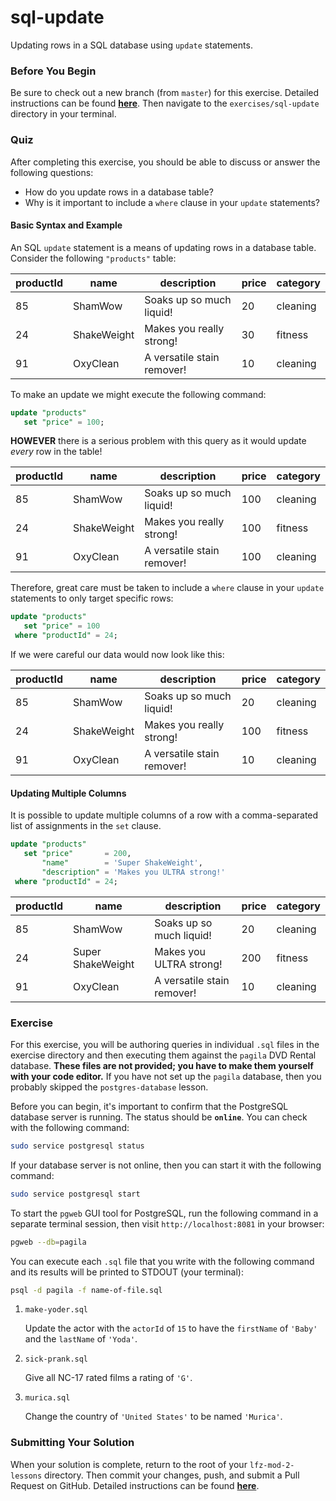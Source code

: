 # sql-update

Updating rows in a SQL database using `update` statements.

### Before You Begin

Be sure to check out a new branch (from `master`) for this exercise. Detailed instructions can be found [**here**](../../guides/before-each-exercise.md). Then navigate to the `exercises/sql-update` directory in your terminal.

### Quiz

After completing this exercise, you should be able to discuss or answer the following questions:

- How do you update rows in a database table?
- Why is it important to include a `where` clause in your `update` statements?

#### Basic Syntax and Example

An SQL `update` statement is a means of updating rows in a database table. Consider the following `"products"` table:

| productId | name        | description                | price | category |
|-----------|-------------|----------------------------|-------|----------|
| 85        | ShamWow     | Soaks up so much liquid!   | 20    | cleaning |
| 24        | ShakeWeight | Makes you really strong!   | 30    | fitness  |
| 91        | OxyClean    | A versatile stain remover! | 10    | cleaning |

To make an update we might execute the following command:

```sql
update "products"
   set "price" = 100;
```

**HOWEVER** there is a serious problem with this query as it would update _every_ row in the table!

| productId | name        | description                | price | category |
|-----------|-------------|----------------------------|-------|----------|
| 85        | ShamWow     | Soaks up so much liquid!   | 100   | cleaning |
| 24        | ShakeWeight | Makes you really strong!   | 100   | fitness  |
| 91        | OxyClean    | A versatile stain remover! | 100   | cleaning |

Therefore, great care must be taken to include a `where` clause in your `update` statements to only target specific rows:

```sql
update "products"
   set "price" = 100
 where "productId" = 24;
```

If we were careful our data would now look like this:

| productId | name        | description                | price | category |
|-----------|-------------|----------------------------|-------|----------|
| 85        | ShamWow     | Soaks up so much liquid!   | 20    | cleaning |
| 24        | ShakeWeight | Makes you really strong!   | 100   | fitness  |
| 91        | OxyClean    | A versatile stain remover! | 10    | cleaning |

#### Updating Multiple Columns

It is possible to update multiple columns of a row with a comma-separated list of assignments in the `set` clause.

```sql
update "products"
   set "price"       = 200,
       "name"        = 'Super ShakeWeight',
       "description" = 'Makes you ULTRA strong!'
 where "productId" = 24;
```

| productId | name              | description                | price | category |
|-----------|-------------------|----------------------------|-------|----------|
| 85        | ShamWow           | Soaks up so much liquid!   | 20    | cleaning |
| 24        | Super ShakeWeight | Makes you ULTRA strong!    | 200   | fitness  |
| 91        | OxyClean          | A versatile stain remover! | 10    | cleaning |

### Exercise

For this exercise, you will be authoring queries in individual `.sql` files in the exercise directory and then executing them against the `pagila` DVD Rental database. **These files are not provided; you have to make them yourself with your code editor.** If you have not set up the `pagila` database, then you probably skipped the `postgres-database` lesson.

Before you can begin, it's important to confirm that the PostgreSQL database server is running. The status should be **`online`**. You can check with the following command:

```bash
sudo service postgresql status
```

If your database server is not online, then you can start it with the following command:

```bash
sudo service postgresql start
```

To start the `pgweb` GUI tool for PostgreSQL, run the following command in a separate terminal session, then visit `http://localhost:8081` in your browser:

```bash
pgweb --db=pagila
```

You can execute each `.sql` file that you write with the following command and its results will be printed to STDOUT (your terminal):

```bash
psql -d pagila -f name-of-file.sql
```

1. `make-yoder.sql`

    Update the actor with the `actorId` of `15` to have the `firstName` of `'Baby'` and the `lastName` of `'Yoda'`.

1. `sick-prank.sql`

    Give all NC-17 rated films a rating of `'G'`.

1. `murica.sql`

    Change the country of `'United States'` to be named `'Murica'`.

### Submitting Your Solution

When your solution is complete, return to the root of your `lfz-mod-2-lessons` directory. Then commit your changes, push, and submit a Pull Request on GitHub. Detailed instructions can be found [**here**](../../guides/after-each-exercise.md).
